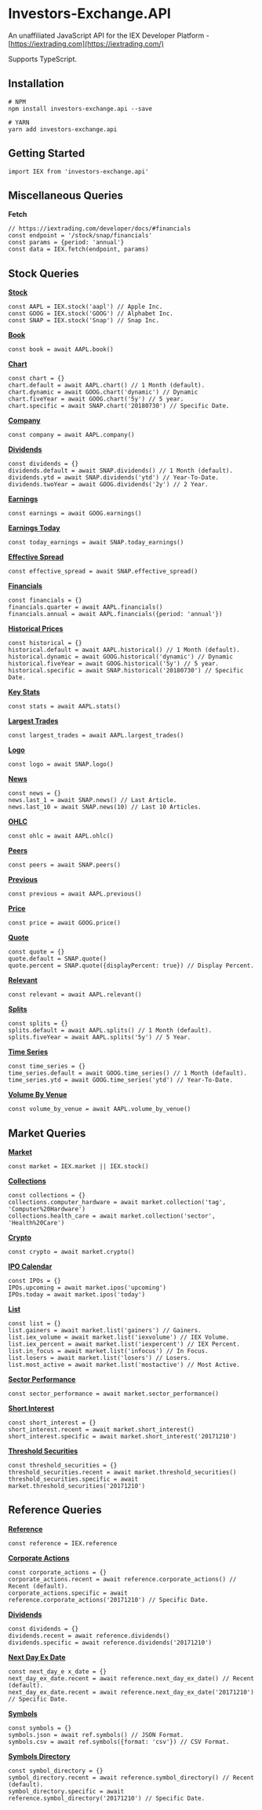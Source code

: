 # Investors-Exchange.API

An unaffiliated JavaScript API for the IEX Developer Platform - [https://iextrading.com](https://iextrading.com/)

Supports TypeScript.


## Installation

    # NPM
    npm install investors-exchange.api --save
    
    # YARN
    yarn add investors-exchange.api
    

## Getting Started

    import IEX from 'investors-exchange.api'


## Miscellaneous Queries

**Fetch**

    // https://iextrading.com/developer/docs/#financials
    const endpoint = '/stock/snap/financials'
    const params = {period: 'annual'}
    const data = IEX.fetch(endpoint, params)


## Stock Queries

**[Stock](https://iextrading.com/developer/docs/#stocks)**

    const AAPL = IEX.stock('aapl') // Apple Inc.
    const GOOG = IEX.stock('GOOG') // Alphabet Inc.
    const SNAP = IEX.stock('Snap') // Snap Inc.

**[Book](https://iextrading.com/developer/docs/#book)**

    const book = await AAPL.book()

**[Chart](https://iextrading.com/developer/docs/#chart)**

    const chart = {}
    chart.default = await AAPL.chart() // 1 Month (default).
    chart.dynamic = await GOOG.chart('dynamic') // Dynamic
    chart.fiveYear = await GOOG.chart('5y') // 5 year.
    chart.specific = await SNAP.chart('20180730') // Specific Date.

**[Company](https://iextrading.com/developer/docs/#company)**

    const company = await AAPL.company()

**[Dividends](https://iextrading.com/developer/docs/#dividends)**

    const dividends = {}
    dividends.default = await SNAP.dividends() // 1 Month (default).
    dividends.ytd = await SNAP.dividends('ytd') // Year-To-Date.
    dividends.twoYear = await GOOG.dividends('2y') // 2 Year.

**[Earnings](https://iextrading.com/developer/docs/#earnings)**

    const earnings = await GOOG.earnings()

**[Earnings Today](https://iextrading.com/developer/docs/#earnings-today)**

    const today_earnings = await SNAP.today_earnings()

**[Effective Spread](https://iextrading.com/developer/docs/#effective-spread)**

    const effective_spread = await SNAP.effective_spread()

**[Financials](https://iextrading.com/developer/docs/#financials)**

    const financials = {}
    financials.quarter = await AAPL.financials()
    financials.annual = await AAPL.financials({period: 'annual'})

**[Historical Prices](https://iextrading.com/developer/docs/#historical-prices)**

    const historical = {}
    historical.default = await AAPL.historical() // 1 Month (default).
    historical.dynamic = await GOOG.historical('dynamic') // Dynamic
    historical.fiveYear = await GOOG.historical('5y') // 5 year.
    historical.specific = await SNAP.historical('20180730') // Specific Date.

**[Key Stats](https://iextrading.com/developer/docs/#key-stats)**

    const stats = await AAPL.stats()

**[Largest Trades](https://iextrading.com/developer/docs/#largest-trades)**

    const largest_trades = await AAPL.largest_trades()

**[Logo](https://iextrading.com/developer/docs/#logo)**

    const logo = await SNAP.logo()

**[News](https://iextrading.com/developer/docs/#news)**

    const news = {}
    news.last_1 = await SNAP.news() // Last Article.
    news.last_10 = await SNAP.news(10) // Last 10 Articles.

**[OHLC](https://iextrading.com/developer/docs/#ohlc)**

    const ohlc = await AAPL.ohlc()

**[Peers](https://iextrading.com/developer/docs/#peers)**

    const peers = await SNAP.peers()

**[Previous](https://iextrading.com/developer/docs/#previous)**

    const previous = await AAPL.previous()

**[Price](https://iextrading.com/developer/docs/#price)**

    const price = await GOOG.price()

**[Quote](https://iextrading.com/developer/docs/#quote)**

    const quote = {}
    quote.default = SNAP.quote()
    quote.percent = SNAP.quote({displayPercent: true}) // Display Percent.

**[Relevant](https://iextrading.com/developer/docs/#relevant)**

    const relevant = await AAPL.relevant()

**[Splits](https://iextrading.com/developer/docs/#splits)**

    const splits = {}
    splits.default = await AAPL.splits() // 1 Month (default).
    splits.fiveYear = await AAPL.splits('5y') // 5 Year.

**[Time Series](https://iextrading.com/developer/docs/#time-series)**

    const time_series = {}
    time_series.default = await GOOG.time_series() // 1 Month (default).
    time_series.ytd = await GOOG.time_series('ytd') // Year-To-Date.

**[Volume By Venue](https://iextrading.com/developer/docs/#volume-by-venue)**

    const volume_by_venue = await AAPL.volume_by_venue()


## Market Queries

**[Market](https://iextrading.com/developer/docs/#iex-market-data)**

    const market = IEX.market || IEX.stock()

**[Collections](https://iextrading.com/developer/docs/#collections)**

    const collections = {}
    collections.computer_hardware = await market.collection('tag', 'Computer%20Hardware')
    collections.health_care = await market.collection('sector', 'Health%20Care')

**[Crypto](https://iextrading.com/developer/docs/#crypto)**

    const crypto = await market.crypto()

**[IPO Calendar](https://iextrading.com/developer/docs/#ipo-calendar)**

    const IPOs = {}
    IPOs.upcoming = await market.ipos('upcoming')
    IPOs.today = await market.ipos('today')

**[List](https://iextrading.com/developer/docs/#list)**

    const list = {}
    list.gainers = await market.list('gainers') // Gainers.
    list.iex_volume = await market.list('iexvolume') // IEX Volume.
    list.iex_percent = await market.list('iexpercent') // IEX Percent.
    list.in_focus = await market.list('infocus') // In Focus.
    list.losers = await market.list('losers') // Losers.
    list.most_active = await market.list('mostactive') // Most Active.

**[Sector Performance](https://iextrading.com/developer/docs/#sector-performance)**

    const sector_performance = await market.sector_performance()

**[Short Interest](https://iextrading.com/developer/docs/#iex-short-interest-list)**

    const short_interest = {}
    short_interest.recent = await market.short_interest()
    short_interest.specific = await market.short_interest('20171210')

**[Threshold Securities](https://iextrading.com/developer/docs/#iex-regulation-sho-threshold-securities-list)**

    const threshold_securities = {}
    threshold_securities.recent = await market.threshold_securities()
    threshold_securities.specific = await market.threshold_securities('20171210')


## Reference Queries

**[Reference](https://iextrading.com/developer/docs/#reference-data)**

    const reference = IEX.reference

**[Corporate Actions](https://iextrading.com/developer/docs/#iex-corporate-actions)**

    const corporate_actions = {}
    corporate_actions.recent = await reference.corporate_actions() // Recent (default).
    corporate_actions.specific = await reference.corporate_actions('20171210') // Specific Date.

**[Dividends](https://iextrading.com/developer/docs/#iex-dividends)**

    const dividends = {} 
    dividends.recent = await reference.dividends()
    dividends.specific = await reference.dividends('20171210')

**[Next Day Ex Date](https://iextrading.com/developer/docs/#iex-next-day-ex-date)**

    const next_day_e x_date = {}
    next_day_ex_date.recent = await reference.next_day_ex_date() // Recent (default).
    next_day_ex_date.recent = await reference.next_day_ex_date('20171210') // Specific Date.

**[Symbols](https://iextrading.com/developer/docs/#symbols)**

    const symbols = {}
    symbols.json = await ref.symbols() // JSON Format.
    symbols.csv = await ref.symbols({format: 'csv'}) // CSV Format.

**[Symbols Directory](https://iextrading.com/developer/docs/#iex-listed-symbol-directory)**

    const symbol_directory = {}
    symbol_directory.recent = await reference.symbol_directory() // Recent (default).
    symbol_directory.specific = await reference.symbol_directory('20171210') // Specific Date.
